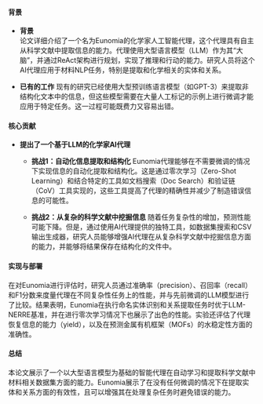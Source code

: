 #### 背景
- **背景**       
    论文详细介绍了一个名为Eunomia的化学家人工智能代理，这个代理具有自主从科学文献中提取信息的能力。代理使用大型语言模型（LLM）作为其“大脑”，并通过ReAct架构进行规划，实现了推理和行动的能力。研究人员将这个AI代理应用于材料NLP任务，特别是提取和化学相关的实体和关系。

- **已有的工作**
    现有的研究已经使用大型预训练语言模型（如GPT-3）来提取非结构化文本中的信息，但这些模型需要在大量人工标记的示例上进行微调才能应用于特定任务。这一过程可能既费力又容易出错。

#### 核心贡献
- **提出了一个基于LLM的化学家AI代理**
    - **挑战1：自动化信息提取和结构化**
        Eunomia代理能够在不需要微调的情况下实现信息的自动化提取和结构化。这是通过零次学习（Zero-Shot Learning）和结合特定的工具如文档搜索（Doc Search）和验证链（CoV）工具实现的，这些工具提高了代理的精确性并减少了制造错误信息的可能性。
  
    - **挑战2：从复杂的科学文献中挖掘信息**
        随着任务复杂性的增加，预测性能可能下降。但是，通过使用AI代理提供的独特工具，如数据集搜索和CSV输出生成器，研究人员能够增强AI代理在从复杂科学文献中挖掘信息方面的能力，并能够将结果保存在结构化的文件中。

#### 实现与部署
在对Eunomia进行评估时，研究人员通过准确率（precision）、召回率（recall）和F1分数来度量代理在不同复杂性任务上的性能，并与先前微调的LLM模型进行了比较。结果表明，Eunomia在执行命名实体识别和关系提取任务时优于LLM-NERRE基准，并在进行零次学习情况下也展示了出色的性能。实验还评估了代理恢复信息的能力（yield），以及在预测金属有机框架（MOFs）的水稳定性方面的准确性。

#### 总结
本论文展示了一个以大型语言模型为基础的智能代理在自动学习和提取科学文献中材料相关数据集方面的能力。Eunomia展示了在没有任何微调的情况下在提取实体和关系方面的有效性，且可以增强其在处理复杂任务时避免错误的能力。